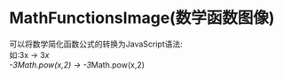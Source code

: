 # MathFunctionsImage(数学函数图像)
可以将数学简化函数公式的转换为JavaScript语法:<br>
如:3x  ->  3*x<br>
-3Math.pow(x,2)  ->  -3*Math.pow(x,2)<br>
